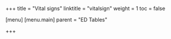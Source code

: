 +++
title = "Vital signs"
linktitle = "vitalsign"
weight = 1
toc = false

[menu]
  [menu.main]
    parent = "ED Tables"

+++